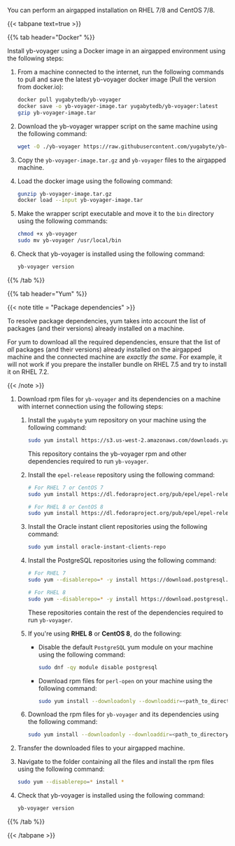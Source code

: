 <!--
+++
private=true
+++
-->

You can perform an airgapped installation on RHEL 7/8 and CentOS 7/8.

{{< tabpane text=true >}}

{{% tab header="Docker" %}}

Install yb-voyager using a Docker image in an airgapped environment using the following steps:

1. From a machine connected to the internet, run the following commands to pull and save the latest yb-voyager docker image (Pull the version from docker.io):

    ```sh
    docker pull yugabytedb/yb-voyager
    docker save -o yb-voyager-image.tar yugabytedb/yb-voyager:latest
    gzip yb-voyager-image.tar
    ```

1. Download the yb-voyager wrapper script on the same machine using the following command:

    ```sh
    wget -O ./yb-voyager https://raw.githubusercontent.com/yugabyte/yb-voyager/main/docker/yb-voyager-docker
    ```

1. Copy the `yb-voyager-image.tar.gz` and `yb-voyager` files to the airgapped machine.

1. Load the docker image using the following command:

    ```sh
    gunzip yb-voyager-image.tar.gz
    docker load --input yb-voyager-image.tar
    ```

1. Make the wrapper script executable and move it to the `bin` directory using the following commands:

    ```sh
    chmod +x yb-voyager
    sudo mv yb-voyager /usr/local/bin
    ```

1. Check that yb-voyager is installed using the following command:

    ```sh
    yb-voyager version
    ```

{{% /tab %}}

{{% tab header="Yum" %}}

{{< note title = "Package dependencies" >}}

To resolve package dependencies, yum takes into account the list of packages (and their versions) already installed on a machine.

For yum to download all the required dependencies, ensure that the list of *all* packages (and their versions) already installed on the airgapped machine and the connected machine are *exactly the same*. For example, it will not work if you prepare the installer bundle on RHEL 7.5 and try to install it on RHEL 7.2.

{{< /note >}}

1. Download rpm files for `yb-voyager` and its dependencies on a machine with internet connection using the following steps:

    1. Install the `yugabyte` yum repository on your machine using the following command:

        ```sh
        sudo yum install https://s3.us-west-2.amazonaws.com/downloads.yugabyte.com/repos/reporpms/yb-yum-repo-1.1-0.noarch.rpm
        ```

        This repository contains the yb-voyager rpm and other dependencies required to run `yb-voyager`.

    1. Install the `epel-release` repository using the following command:

        ```sh
        # For RHEL 7 or CentOS 7
        sudo yum install https://dl.fedoraproject.org/pub/epel/epel-release-latest-7.noarch.rpm
        ```

        ```sh
        # For RHEL 8 or CentOS 8
        sudo yum install https://dl.fedoraproject.org/pub/epel/epel-release-latest-8.noarch.rpm
        ```

    1. Install the Oracle instant client repositories using the following command:

        ```sh
        sudo yum install oracle-instant-clients-repo
        ```

    1. Install the PostgreSQL repositories using the following command:

        ```sh
        # For RHEL 7
        sudo yum --disablerepo=* -y install https://download.postgresql.org/pub/repos/yum/reporpms/EL-7-x86_64/pgdg-redhat-repo-latest.noarch.rpm
        ```

        ```sh
        # For RHEL 8
        sudo yum --disablerepo=* -y install https://download.postgresql.org/pub/repos/yum/reporpms/EL-8-x86_64/pgdg-redhat-repo-latest.noarch.rpm
        ```

        These repositories contain the rest of the dependencies required to run `yb-voyager`.

    1. If you're using **RHEL 8** or **CentOS 8**, do the following:

        - Disable the default `PostgreSQL` yum module on your machine using the following command:

            ```sh
            sudo dnf -qy module disable postgresql
            ```

        - Download rpm files for `perl-open` on your machine using the following command:

            ```sh
            sudo yum install --downloadonly --downloaddir=<path_to_directory> perl-open.noarch
            ```

    1. Download the rpm files for `yb-voyager` and its dependencies using the following command:

        ```sh
        sudo yum install --downloadonly --downloaddir=<path_to_directory> yb-voyager
        ```

1. Transfer the downloaded files to your airgapped machine.

1. Navigate to the folder containing all the files and install the rpm files using the following command:

    ```sh
    sudo yum --disablerepo=* install *
    ```

1. Check that yb-voyager is installed using the following command:

    ```sh
    yb-voyager version
    ```

{{% /tab %}}

{{< /tabpane >}}
